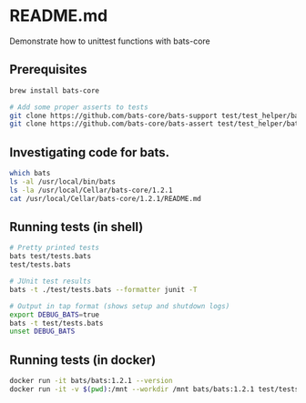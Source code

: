 # README.md
Demonstrate how to unittest functions with bats-core

## Prerequisites
```sh
brew install bats-core

# Add some proper asserts to tests
git clone https://github.com/bats-core/bats-support test/test_helper/bats-support
git clone https://github.com/bats-core/bats-assert test/test_helper/bats-assert  
```

## Investigating code for bats. 
```sh
which bats
ls -al /usr/local/bin/bats   
ls -la /usr/local/Cellar/bats-core/1.2.1
cat /usr/local/Cellar/bats-core/1.2.1/README.md     
```

## Running tests (in shell)
```sh
# Pretty printed tests
bats test/tests.bats 
test/tests.bats 

# JUnit test results
bats -t ./test/tests.bats --formatter junit -T

# Output in tap format (shows setup and shutdown logs)
export DEBUG_BATS=true  
bats -t test/tests.bats 
unset DEBUG_BATS
```

## Running tests (in docker)
```sh
docker run -it bats/bats:1.2.1 --version
docker run -it -v $(pwd):/mnt --workdir /mnt bats/bats:1.2.1 test/tests.bats         
```
